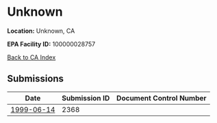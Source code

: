 # Unknown

**Location:** Unknown, CA

**EPA Facility ID:** 100000028757

[Back to CA Index](../../index.md)

## Submissions

| Date | Submission ID | Document Control Number |
|------|--------------|-------------------------|
| [1999-06-14](submissions/2368.md) | 2368 |  |
